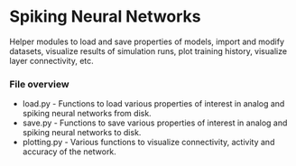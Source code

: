 # Spiking Neural Networks

Helper modules to load and save properties of models, import and modify datasets,
visualize results of simulation runs, plot training history, visualize layer connectivity, etc.

### File overview

* load.py - Functions to load various properties of interest in analog and spiking neural networks from disk.
* save.py - Functions to save various properties of interest in analog and spiking neural networks to disk.
* plotting.py - Various functions to visualize connectivity, activity and accuracy of the network.
